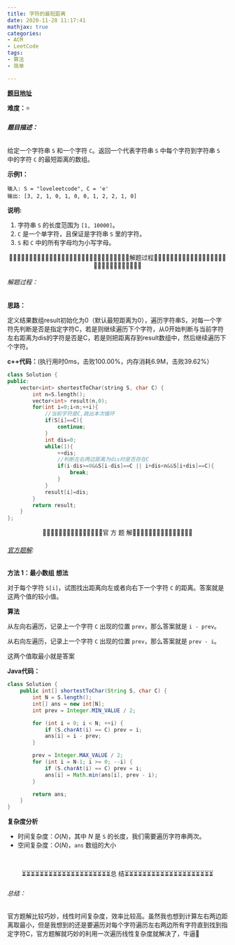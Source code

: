```yaml
---
title: 字符的最短距离
date: 2020-11-28 11:17:41
mathjax: true
categories:
- ACM
- LeetCode
tags:
- 算法
- 简单

---
```


**[题目地址](https://leetcode-cn.com/problems/shortest-distance-to-a-character/)**

**难度：**⭐

###### **题目描述：**

给定一个字符串 `S` 和一个字符 `C`。返回一个代表字符串 `S` 中每个字符到字符串 `S` 中的字符 `C` 的最短距离的数组。

<!-- more -->

**示例1：**

```
输入: S = "loveleetcode", C = 'e'
输出: [3, 2, 1, 0, 1, 0, 0, 1, 2, 2, 1, 0]
```

**说明:**

1. 字符串 `S` 的长度范围为 `[1, 10000]`。
2. `C` 是一个单字符，且保证是字符串 `S` 里的字符。
3. `S` 和 `C` 中的所有字母均为小写字母。



<center>🙋‍♂️🙋‍♂️🙋‍♂️🙋‍♂️🙋‍♂️🙋‍♂️🙋‍♂️🙋‍♂️🙋‍♂️🙋‍♂️🙋‍♂️🙋‍♂️🙋‍♂️🙋‍♂️🙋‍♂️解题过程🙋‍♂️🙋‍♂️🙋‍♂️🙋‍♂️🙋‍♂️🙋‍♂️🙋‍♂️🙋‍♂️🙋‍♂️🙋‍♂️🙋‍♂️🙋‍♂️🙋‍♂️🙋‍♂️🙋‍♂️</center>

###### 解题过程：

**思路：**

定义结果数组result初始化为0（默认最短距离为0），遍历字符串S，对每一个字符先判断是否是指定字符C，若是则继续遍历下个字符，从0开始判断与当前字符左右距离为dis的字符是否是C，若是则把距离存到result数组中，然后继续遍历下个字符。

**c++代码：**(执行用时0ms，击败100.00%，内存消耗6.9M，击败39.62%）

```c++
class Solution {
public:
    vector<int> shortestToChar(string S, char C) {
        int n=S.length();
        vector<int> result(n,0);
        for(int i=0;i<n;++i){
            //当前字符是C,跳出本次循环
            if(S[i]==C){
                continue;
            }
            int dis=0;
            while(1){
                ++dis;
                //判断左右两边距离为dis时是否存在C
                if(i-dis>=0&&S[i-dis]==C || i+dis<n&&S[i+dis]==C){
                    break;
                }
            }
            result[i]=dis;
        }
        return result;
    }   
};
```



<center>💎💎💎💎💎💎💎💎💎💎💎💎💎💎💎官 方 题 解💎💎💎💎💎💎💎💎💎💎💎💎💎💎💎</center>

###### [官方题解](https://leetcode-cn.com/problems/shortest-distance-to-a-character/solution/zi-fu-de-zui-duan-ju-chi-by-leetcode/):

**方法 1：最小数组**
**想法**

对于每个字符 `S[i]`，试图找出距离向左或者向右下一个字符 `C` 的距离。答案就是这两个值的较小值。

**算法**

从左向右遍历，记录上一个字符 `C` 出现的位置 `prev`，那么答案就是 `i - prev`。

从右向左遍历，记录上一个字符 `C` 出现的位置 `prev`，那么答案就是 `prev - i`。

这两个值取最小就是答案

**Java代码：**

```java
class Solution {
    public int[] shortestToChar(String S, char C) {
        int N = S.length();
        int[] ans = new int[N];
        int prev = Integer.MIN_VALUE / 2;

        for (int i = 0; i < N; ++i) {
            if (S.charAt(i) == C) prev = i;
            ans[i] = i - prev;
        }

        prev = Integer.MAX_VALUE / 2;
        for (int i = N-1; i >= 0; --i) {
            if (S.charAt(i) == C) prev = i;
            ans[i] = Math.min(ans[i], prev - i);
        }

        return ans;
    }
}
```

**复杂度分析**

- 时间复杂度：$O(N)$，其中 $N$ 是 `S` 的长度，我们需要遍历字符串两次。
- 空间复杂度：$O(N)$，`ans` 数组的大小

​         

<center>⏳⏳⏳⏳⏳⏳⏳⏳⏳⏳⏳⏳⏳⏳⏳⏳⏳⏳⏳⏳总 结⏳⏳⏳⏳⏳⏳⏳⏳⏳⏳⏳⏳⏳⏳⏳⏳⏳⏳⏳⏳</center>

###### 总结：

官方题解比较巧妙，线性时间复杂度，效率比较高。虽然我也想到计算左右两边距离取最小，但是我想到的还是要遍历对每个字符遍历左右两边所有字符直到找到指定字符C，官方题解就巧妙的利用一次遍历线性复杂度就解决了，牛逼🐂


